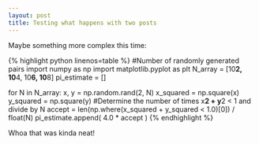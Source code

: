 ```yaml
---
layout: post
title: Testing what happens with two posts
---
```


Maybe something more complex this time:

{% highlight python linenos=table %}
#Number of randomly generated pairs
import numpy as np
import matplotlib.pyplot as plt
N_array = [10**2, 10**4, 10**6, 10**8]
pi_estimate = []

for N in N_array:
    x, y = np.random.rand(2, N)
    x_squared = np.square(x)
    y_squared = np.square(y)
    #Determine the number of times x**2 + y**2 < 1 and divide by N
    accept = len(np.where(x_squared + y_squared < 1.0)[0]) / float(N)
    pi_estimate.append( 4.0 * accept )
{% endhighlight %}

Whoa that was kinda neat!
